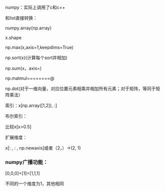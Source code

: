 numpy：实际上调用了c和c++

和list直接转换：

numpy.array(np.array)

x.shape



np.max(x,axis=1,keepdims=True)

np.sort(x)(计算每个sort并相加)

np.sum(x，axis=)

np.matmul========@

np.dot(对于一维向量，对应位置元素相乘并相加所有元素；对于矩阵，等同于矩阵乘法）



索引：x[np.array([1,2]), :]

布尔索引：

比较x[x>0.5]



扩展维度：

x[: , : , np.newaxis]或者（2，）->(2, 1)



### numpy广播功能：

 [0,0,0]+[1]=[1,1,1]

不同的一个维度为1，其他相同